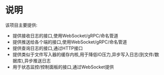 # 说明

该项目主要提供:

* 提供接收日志的接口,使用WebSocket/gRPC/命名管道
* 提供推送给各个端的接口,使用WebSocket/gRPC/命名管道
* 提供查询日志的接口,通过HTTP接口
* 提供类似于文件写入器的缓存内核,用于降低IO压力,异步写入日志(到文件/数据库),异步推送日志
* 用于状态监控/控制面板的接口,通过WebSocket提供